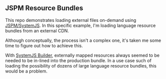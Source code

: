 JSPM Resource Bundles
---------------------

This repo demonstrates loading external files on-demand using [JSPM/SystemJS](https://github.com/systemjs/systemjs).  In this specific example, I'm loading language resource bundles from an external CDN.

Although conceptually, the process isn't a complex one, it's taken me some time to figure out how to achieve this. 
 
With [SystemJS Builder](https://github.com/systemjs/builder), externally mapped resources always seemed to be needed to be in-lined into the production bundle. In a use case such of loading the possibility of dozens of large language resource bundles, this would be a problem.